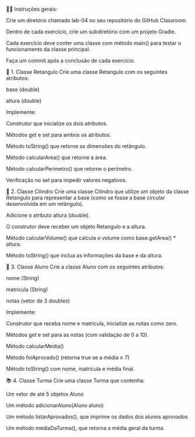 👨‍🏫 Instruções gerais:

Crie um diretório chamado lab-04 no seu repositório do GitHub Classroom.

Dentro de cada exercício, crie um subdiretório com um projeto Gradle.

Cada exercício deve conter uma classe com método main() para testar o funcionamento da classe principal.

Faça um commit após a conclusão de cada exercício.

🧩 1. Classe Retangulo
Crie uma classe Retangulo com os seguintes atributos:

base (double)

altura (double)

Implemente:

Construtor que inicialize os dois atributos.

Métodos get e set para ambos os atributos.

Método toString() que retorne as dimensões do retângulo.

Método calcularArea() que retorne a área.

Método calcularPerimetro() que retorne o perímetro.

Verificação no set para impedir valores negativos.

📏 2. Classe Cilindro
Crie uma classe Cilindro que utilize um objeto da classe Retangulo para representar a base (como se fosse a base circular desenvolvida em um retângulo).

Adicione o atributo altura (double).

O construtor deve receber um objeto Retangulo e a altura.

Método calcularVolume() que calcula o volume como base.getArea() * altura.

Método toString() que inclua as informações da base e da altura.

🧠 3. Classe Aluno
Crie a classe Aluno com os seguintes atributos:

nome (String)

matricula (String)

notas (vetor de 3 doubles)

Implemente:

Construtor que receba nome e matrícula, inicialize as notas como zero.

Métodos get e set para as notas (com validação de 0 a 10).

Método calcularMedia()

Método foiAprovado() (retorna true se a média ≥ 7)

Método toString() com nome, matrícula e média final.

📚 4. Classe Turma
Crie uma classe Turma que contenha:

Um vetor de até 5 objetos Aluno

Um método adicionarAluno(Aluno aluno)

Um método listarAprovados(), que imprime os dados dos alunos aprovados

Um método mediaDaTurma(), que retorna a média geral da turma.
